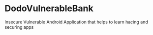 # DodoVulnerableBank
Insecure Vulnerable Android Application that helps to learn hacing and securing apps
